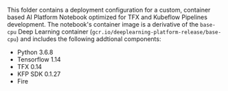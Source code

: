 This folder contains a deployment configuration for a custom, container based AI Platform Notebook optimized for TFX and Kubeflow Pipelines development.
The notebook's container image is a derivative of the `base-cpu` Deep Learning container (`gcr.io/deeplearning-platform-release/base-cpu`) and includes the following addtional components:
- Python 3.6.8
- Tensorflow 1.14
- TFX 0.14
- KFP SDK 0.1.27
- Fire 
